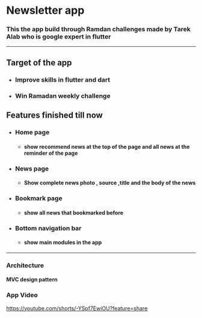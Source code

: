 # Newsletter app
### This the app build through Ramdan challenges made by Tarek Alab who is google expert in flutter 
***
## Target of the app
* ###  Improve skills in flutter and dart
* ### Win Ramadan weekly challenge
## Features  finished till now
* ### Home page
  * #### show recommend news at the top of the page and all news at the reminder of the page
* ### News page
  * #### Show complete news photo , source ,title and the body of the news  
* ### Bookmark page
  * #### show all news that bookmarked before 
* ### Bottom navigation bar 
  * #### show main modules in the app  
***
### Architecture
   #### MVC design pattern
### App Video
https://youtube.com/shorts/-YSpf7EwiOU?feature=share
